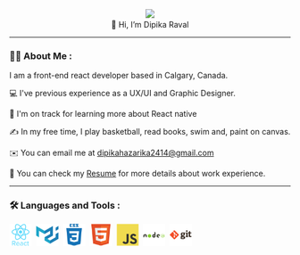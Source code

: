 <div id="header" align="center">
  <img src="https://media.giphy.com/media/cst5AXzPxRLyIwMNsV/giphy.gif" width="100"/>
</div>

<div align="center"> 👋 Hi, I’m Dipika Raval  </div>

---

### :woman_technologist: About Me :
I am a front-end react developer based in Calgary, Canada.

💻  I've previous experience as a UX/UI and Graphic Designer.

🌱 I'm on track for learning more about React native 

✍️  In my free time, I play basketball, read books, swim and, paint on canvas.

✉️  You can email me at dipikahazarika2414@gmail.com 

📄  You can check my [Resume]( https://docs.google.com/document/d/e/2PACX-1vQhCZiV2BCdc-mxR5XLq6lv6d92cKPF7OMVEr-6U0RzMhS0FXpx1QlPAH2uwCCRRQ/pub)  for more details about work experience.


---

### :hammer_and_wrench: Languages and Tools :

<img src="https://github.com/devicons/devicon/blob/master/icons/react/react-original-wordmark.svg" title="React" alt="React" width="40" height="40"/>&nbsp;
  <img src="https://github.com/devicons/devicon/blob/master/icons/materialui/materialui-original.svg" title="Material UI" alt="Material UI" width="40" height="40"/>&nbsp;
  <img src="https://github.com/devicons/devicon/blob/master/icons/css3/css3-plain-wordmark.svg"  title="CSS3" alt="CSS" width="40" height="40"/>&nbsp;
  <img src="https://github.com/devicons/devicon/blob/master/icons/html5/html5-original.svg" title="HTML5" alt="HTML" width="40" height="40"/>&nbsp;
  <img src="https://github.com/devicons/devicon/blob/master/icons/javascript/javascript-original.svg" title="JavaScript" alt="JavaScript" width="40" height="40"/>&nbsp;
  <img src="https://github.com/devicons/devicon/blob/master/icons/nodejs/nodejs-original-wordmark.svg" title="NodeJS" alt="NodeJS" width="40" height="40"/>&nbsp;
 <img src="https://github.com/devicons/devicon/blob/master/icons/git/git-original-wordmark.svg" title="git" alt="git" width="40" height="40"/>

<!---
dipikahazarika/dipikahazarika is a ✨ special ✨ repository because its `README.md` (this file) appears on your GitHub profile.
You can click the Preview link to take a look at your changes.
--->
